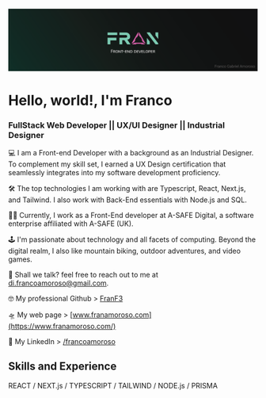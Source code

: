 ![FullStack Web Developer || Industrial Designer](https://github.com/Frankovg/Frankovg/blob/main/in-banner.png)

# Hello, world!, I'm Franco
### FullStack Web Developer || UX/UI Designer || Industrial Designer 

💻 I am a Front-end Developer with a background as an Industrial Designer. To complement my skill set, I earned a UX Design certification that seamlessly integrates into my software development proficiency.

🛠 The top technologies I am working with are Typescript, React, Next.js, and Tailwind. I also work with Back-End essentials with Node.js and SQL.

👨‍💻 Currently, I work as a Front-End developer at A-SAFE Digital, a software enterprise affiliated with A-SAFE (UK).

🕹 I'm passionate about technology and all facets of computing. Beyond the digital realm, I also like mountain biking, outdoor adventures, and video games.

📧 Shall we talk? feel free to reach out to me at di.francoamoroso@gmail.com.

🤓 My professional Github > [FranF3](https://github.com/FranF3)

🛸 My web page > [www.franamoroso.com](https://www.franamoroso.com/)

📶 My LinkedIn > [/francoamoroso](https://www.linkedin.com/in/francoamoroso/)


## Skills and Experience
REACT / NEXT.js / TYPESCRIPT / TAILWIND / NODE.js / PRISMA










